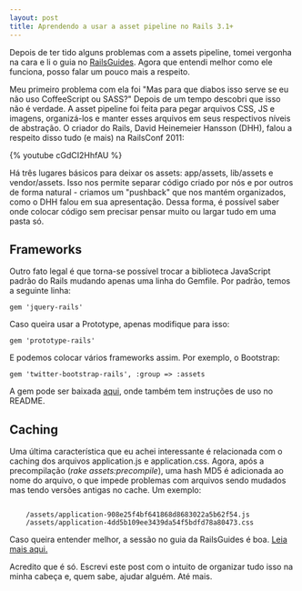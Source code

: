 ```yaml
---
layout: post
title: Aprendendo a usar a asset pipeline no Rails 3.1+
---
```


Depois de ter tido alguns problemas com a assets pipeline, tomei vergonha na cara e li o guia no [RailsGuides](http://guides.rubyonrails.org/asset_pipeline.html). Agora que entendi melhor como ele funciona, posso falar um pouco mais a respeito.

Meu primeiro problema com ela foi "Mas para que diabos isso serve se eu não uso CoffeeScript ou SASS?" Depois de um tempo descobri que isso não é verdade. A asset pipeline foi feita para pegar arquivos CSS, JS e imagens, organizá-los e manter esses arquivos em seus respectivos níveis de abstração. O criador do Rails, David Heinemeier Hansson (DHH), falou a respeito disso tudo (e mais) na RailsConf 2011:

{% youtube cGdCI2HhfAU %}

Há três lugares básicos para deixar os assets: app/assets, lib/assets e vendor/assets. Isso nos permite separar código criado por nós e por outros de forma natural - criamos um "pushback" que nos mantém organizados, como o DHH falou em sua apresentação. Dessa forma, é possível saber onde colocar código sem precisar pensar muito ou largar tudo em uma pasta só.

Frameworks
----------

Outro fato legal é que torna-se possível trocar a biblioteca JavaScript padrão do Rails mudando apenas uma linha do Gemfile. Por padrão, temos a seguinte linha:

<code>gem 'jquery-rails'</code>

Caso queira usar a Prototype, apenas modifique para isso:

<code>gem 'prototype-rails'</code>

E podemos colocar vários frameworks assim. Por exemplo, o Bootstrap:

<code>gem 'twitter-bootstrap-rails', :group => :assets</code>

A gem pode ser baixada [aqui](https://github.com/seyhunak/twitter-bootstrap-rails), onde também tem instruções de uso no README.

Caching
-------

Uma última característica que eu achei interessante é relacionada com o caching dos arquivos application.js e application.css. Agora, após a precompilação (_rake assets:precompile_), uma hash MD5 é adicionada ao nome do arquivo, o que impede problemas com arquivos sendo mudados mas tendo versões antigas no cache. Um exemplo:

<code>
	/assets/application-908e25f4bf641868d8683022a5b62f54.js
	/assets/application-4dd5b109ee3439da54f5bdfd78a80473.css
</code>

Caso queira entender melhor, a sessão no guia da RailsGuides é boa. [Leia mais aqui.](http://guides.rubyonrails.org/asset_pipeline.html#in-production)

Acredito que é só. Escrevi este post com o intuito de organizar tudo isso na minha cabeça e, quem sabe, ajudar alguém. Até mais.